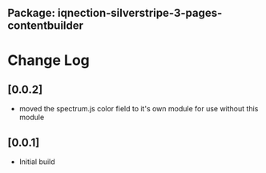 ## Package: iqnection-silverstripe-3-pages-contentbuilder
# Change Log

## [0.0.2]
- moved the spectrum.js color field to it's own module for use without this module

## [0.0.1]
- Initial build